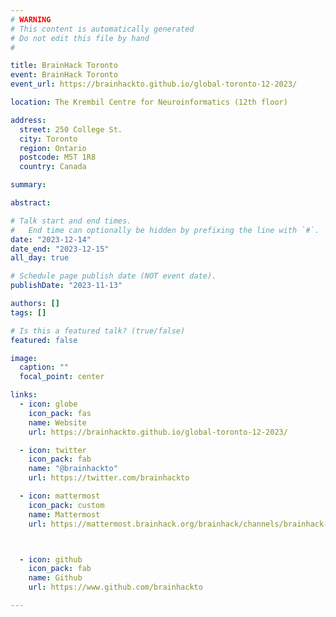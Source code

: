 ```yaml
---
# WARNING
# This content is automatically generated
# Do not edit this file by hand
#

title: BrainHack Toronto
event: BrainHack Toronto
event_url: https://brainhackto.github.io/global-toronto-12-2023/

location: The Krembil Centre for Neuroinformatics (12th floor)

address:
  street: 250 College St.
  city: Toronto
  region: Ontario
  postcode: M5T 1R8
  country: Canada

summary: 

abstract: 

# Talk start and end times.
#   End time can optionally be hidden by prefixing the line with `#`.
date: "2023-12-14"
date_end: "2023-12-15"
all_day: true

# Schedule page publish date (NOT event date).
publishDate: "2023-11-13"

authors: []
tags: []

# Is this a featured talk? (true/false)
featured: false

image:
  caption: ""
  focal_point: center

links:
  - icon: globe
    icon_pack: fas
    name: Website
    url: https://brainhackto.github.io/global-toronto-12-2023/

  - icon: twitter
    icon_pack: fab
    name: "@brainhackto"
    url: https://twitter.com/brainhackto

  - icon: mattermost
    icon_pack: custom
    name: Mattermost
    url: https://mattermost.brainhack.org/brainhack/channels/brainhack-toronto



  - icon: github
    icon_pack: fab
    name: Github
    url: https://www.github.com/brainhackto

---
```


